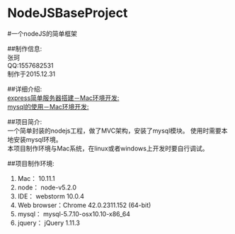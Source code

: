# NodeJSBaseProject

#一个nodeJS的简单框架

##制作信息:  
张珂  
QQ:1557682531  
制作于2015.12.31


##详细介绍:  
[express简单服务器搭建－Mac环境开发:][id1]  
[mysql的使用－Mac环境开发:][id2]

##项目简介:  
一个简单封装的nodejs工程，做了MVC架构，安装了mysql模块。 使用时需要本地安装mysql环境。  
本项目制作环境与Mac系统，在linux或者windows上开发时要自行调试。  

##项目制作环境:  
1. Mac：        10.11.1  
2. node：       node-v5.2.0   
3. IDE：        webstorm 10.0.4   
4. Web browser：Chrome 42.0.2311.152 (64-bit)   
5. mysql：      mysql-5.7.10-osx10.10-x86_64  
6. jquery：     jQuery 1.11.3


[id1]:http://blog.csdn.net/z040145/article/details/50425562 "CSDN张少侠博客"
[id2]:http://blog.csdn.net/z040145/article/details/50435148 "CSDN张少侠博客"  
